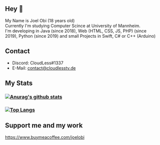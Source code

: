 ## Hey 👋

My Name is Joel Obi (18 years old)\
Currently I'm studying Computer Scince at University of Mannheim.\
I'm developing in Java (since 2018), Web (HTML, CSS, JS, PHP) (since 2019), Python (since 2019) and small Projects in Swift, C# or C++ (Arduino)

## Contact
- Discord: CloudLess#1337
- E-Mail: contact@cloudlesstv.de



## My Stats



### [![Anurag's github stats](https://github-readme-stats.vercel.app/api?username=cloudlesstv&theme=dracula)](https://github.com/anuraghazra/github-readme-stats)

### [![Top Langs](https://github-readme-stats.vercel.app/api/top-langs/?username=cloudlesstv&theme=dracula)](https://github.com/anuraghazra/github-readme-stats)

## Support me and my work
https://www.buymeacoffee.com/joelobi
